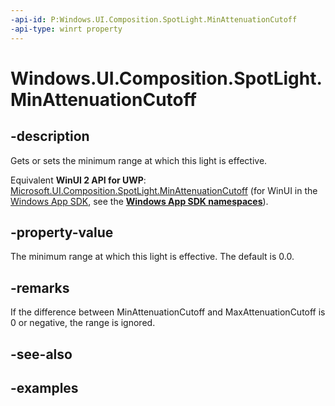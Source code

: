 ```yaml
---
-api-id: P:Windows.UI.Composition.SpotLight.MinAttenuationCutoff
-api-type: winrt property
---
```


<!-- Property syntax.
public float MinAttenuationCutoff { get;  set; }
-->

# Windows.UI.Composition.SpotLight.MinAttenuationCutoff

## -description

Gets or sets the minimum range at which this light is effective.

Equivalent **WinUI 2 API for UWP**: [Microsoft.UI.Composition.SpotLight.MinAttenuationCutoff](/windows/winui/api/microsoft.ui.composition.spotlight.minattenuationcutoff) (for WinUI in the [Windows App SDK](/windows/apps/windows-app-sdk/), see the **[Windows App SDK namespaces](/windows/windows-app-sdk/api/winrt/)**).

## -property-value

The minimum range at which this light is effective. The default is 0.0.

## -remarks

If the difference between MinAttenuationCutoff and MaxAttenuationCutoff is 0 or negative, the range is ignored.

## -see-also

## -examples

